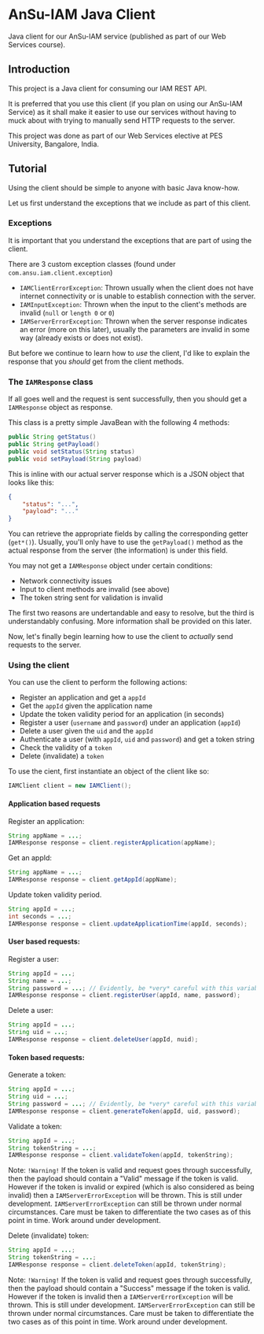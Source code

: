 # AnSu-IAM Java Client

Java client for our AnSu-IAM service (published as part of our Web Services course).

## Introduction

This project is a Java client for consuming our IAM REST API.

It is preferred that you use this client (if you plan on using our AnSu-IAM Service) as it shall make it easier to use our services without having to muck about with trying to manually send HTTP requests to the server.

This project was done as part of our Web Services elective at PES University, Bangalore, India.

## Tutorial

Using the client should be simple to anyone with basic Java know-how.

Let us first understand the exceptions that we include as part of this client.

### Exceptions

It is important that you understand the exceptions that are part of using the client.

There are 3 custom exception classes (found under `com.ansu.iam.client.exception`)

+ `IAMClientErrorException`: Thrown usually when the client does not have internet connectivity or is unable to establish connection with the server.
+ `IAMInputException`: Thrown when the input to the client's methods are invalid (`null` or `length 0` or `0`)
+ `IAMServerErrorException`: Thrown when the server response indicates an error (more on this later), usually the parameters are invalid in some way (already exists or does not exist).

But before we continue to learn how to _use_ the client, I'd like to explain the response that you _should_ get from the client methods.

### The `IAMResponse` class

If all goes well and the request is sent successfully, then you should get a `IAMResponse` object as response.

This class is a pretty simple JavaBean with the following 4 methods:

```java
public String getStatus()
public String getPayload()
public void setStatus(String status)
public void setPayload(String payload)
```

This is inline with our actual server response which is a JSON object that looks like this:

```json
{
    "status": "...",
    "payload": "..."
}
```

You can retrieve the appropriate fields by calling the corresponding getter (`get*()`). Usually, you'll only have to use the `getPayload()` method as the actual response from the server (the information) is under this field.

You may not get a `IAMResponse` object under certain conditions:

+ Network connectivity issues
+ Input to client methods are invalid (see above)
+ The token string sent for validation is invalid

The first two reasons are undertandable and easy to resolve, but the third is understandably confusing. More information shall be provided on this later.

Now, let's finally begin learning how to use the client to _actually_ send requests to the server.

### Using the client

You can use the client to perform the following actions:

+ Register an application and get a `appId`
+ Get the `appId` given the application name
+ Update the token validity period for an application (in seconds)
+ Register a user (`username` and `password`) under an application (`appId`)
+ Delete a user given the `uid` and the `appId`
+ Authenticate a user (with `appId`, `uid` and `password`) and get a token string
+ Check the validity of a `token`
+ Delete (invalidate) a `token`

To use the cient, first instantiate an object of the client like so:

```java
IAMClient client = new IAMClient();
```

#### Application based requests

Register an application:

```java
String appName = ...;
IAMResponse response = client.registerApplication(appName);
```

Get an appId:

```java
String appName = ...;
IAMResponse response = client.getAppId(appName);
```

Update token validity period.

```java
String appId = ...;
int seconds = ...;
IAMResponse response = client.updateApplicationTime(appId, seconds);
```

#### User based requests:

Register a user:

```java
String appId = ...;
String name = ...;
String password = ...; // Evidently, be *very* careful with this variable
IAMResponse response = client.registerUser(appId, name, password);
```

Delete a user:

```java
String appId = ...;
String uid = ...;
IAMResponse response = client.deleteUser(appId, nuid);
```

#### Token based requests:

Generate a token:

```java
String appId = ...;
String uid = ...;
String password = ...; // Evidently, be *very* careful with this variable
IAMResponse response = client.generateToken(appId, uid, password);
```

Validate a token:

```java
String appId = ...;
String tokenString = ...;
IAMResponse response = client.validateToken(appId, tokenString);
```

Note: `!Warning!` If the token is valid and request goes through successfully, then the payload should contain a "Valid" message if the token is valid. However if the token is invalid or expired (which is also considered as being invalid) then a `IAMServerErrorException` will be thrown. This is still under development. `IAMServerErrorException` can still be thrown under normal circumstances. Care must be taken to differentiate the two cases as of this point in time. Work around under development.

Delete (invalidate) token:

```java
String appId = ...;
String tokenString = ...;
IAMResponse response = client.deleteToken(appId, tokenString);
```

Note: `!Warning!` If the token is valid and request goes through successfully, then the payload should contain a "Success" message if the token is valid. However if the token is invalid then a `IAMServerErrorException` will be thrown. This is still under development. `IAMServerErrorException` can still be thrown under normal circumstances. Care must be taken to differentiate the two cases as of this point in time. Work around under development.
